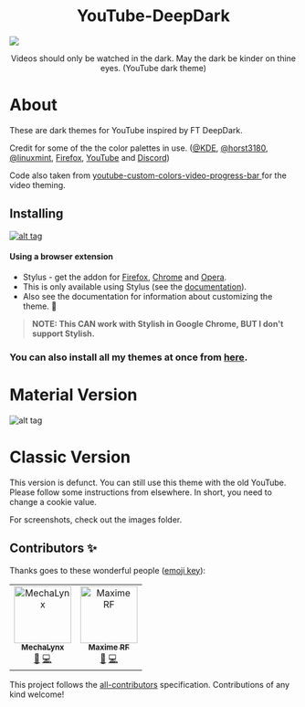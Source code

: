 <h1 align="center">YouTube-DeepDark</h1>
<img src="./YT_Images/banner.png">
</h1>
<p align="center">Videos should only be watched in the dark. May the dark be kinder on thine eyes. (YouTube dark theme)</p>

# About

These are dark themes for YouTube inspired by FT DeepDark.

Credit for some of the the color palettes in use. ([@KDE](https://github.com/KDE), [@horst3180](https://github.com/horst3180), [@linuxmint](https://github.com/linuxmint), [Firefox](https://www.mozilla.org/en-US/firefox/new/), [YouTube](https://www.youtube.com/) and [Discord](https://discordapp.com/))

Code also taken from [youtube-custom-colors-video-progress-bar
](https://userstyles.org/styles/95280/youtube-custom-colors-video-progress-bar) for the video theming.

## Installing

[![alt tag](https://img.shields.io/badge/Install%20directly%20with-Stylus-%233daee9?style=for-the-badge)](https://github.com/RaitaroH/YouTube-DeepDark/raw/master/YouTubeDeepDarkMaterial.user.css)

#### Using a browser extension

- Stylus - get the addon for [Firefox](https://addons.mozilla.org/en-US/firefox/addon/styl-us/), [Chrome](https://chrome.google.com/webstore/detail/stylus/clngdbkpkpeebahjckkjfobafhncgmne) and [Opera](https://addons.opera.com/en-gb/extensions/details/stylus/).
- This is only available using Stylus (see the [documentation](https://github.com/openstyles/stylus/wiki/Usercss)).
- Also see the documentation for information about customizing the theme. :tada:

> **NOTE: This CAN work with Stylish in Google Chrome, BUT I don't support Stylish.**

### **You can also install all my themes at once from [here](https://gitlab.com/RaitaroH/Import-All-Deepdark).**

# Material Version

![alt tag](./YT_Images/Colors.gif)

# Classic Version

This version is defunct. You can still use this theme with the old YouTube.
Please follow some instructions from elsewhere. In short, you need to change a
cookie value.

For screenshots, check out the images folder.

## Contributors ✨

Thanks goes to these wonderful people ([emoji key](https://allcontributors.org/docs/en/emoji-key)):

<!-- ALL-CONTRIBUTORS-LIST:START - Do not remove or modify this section -->
<!-- prettier-ignore -->
<table>
  <tr>
    <td align="center"><a href="http://mechalynx.github.io"><img src="https://avatars1.githubusercontent.com/u/8427257?v=4" width="100px;" alt="MechaLynx"/><br /><sub><b>MechaLynx</b></sub></a><br /><a href="https://github.com/RaitaroH/YouTube-DeepDark/issues?q=author%3AMechaLynx" title="Bug reports">🐛</a> <a href="https://github.com/RaitaroH/YouTube-DeepDark/commits?author=MechaLynx" title="Code">💻</a></td>
    <td align="center"><a href="https://www.mrfdev.com"><img src="https://avatars2.githubusercontent.com/u/12028968?v=4" width="100px;" alt="Maxime RF"/><br /><sub><b>Maxime RF</b></sub></a><br /><a href="https://github.com/RaitaroH/YouTube-DeepDark/issues?q=author%3AMaximeRF" title="Bug reports">🐛</a> <a href="https://github.com/RaitaroH/YouTube-DeepDark/commits?author=MaximeRF" title="Code">💻</a></td>
  </tr>
</table>

<!-- ALL-CONTRIBUTORS-LIST:END -->

This project follows the [all-contributors](https://github.com/all-contributors/all-contributors) specification. Contributions of any kind welcome!

